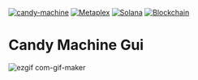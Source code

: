[![candy-machine](https://img.shields.io/badge/CandyMachine-3.0-blue.svg)](https://docs.metaplex.com/developer-tools/sugar/guides/sugar-for-cmv3) [![Metaplex](https://img.shields.io/badge/Metaplex-blue.svg)](https://www.metaplex.com/) [![Solana](https://img.shields.io/badge/Solana-blue.svg)](https://www.solana.com/) [![Blockchain](https://img.shields.io/badge/Blockchain-blue.svg)](https://www.blockchain.com/)

# Candy Machine Gui

![ezgif com-gif-maker](https://user-images.githubusercontent.com/69615463/201595250-fe816e39-9332-47fa-a100-2fdc59f7d762.gif)
